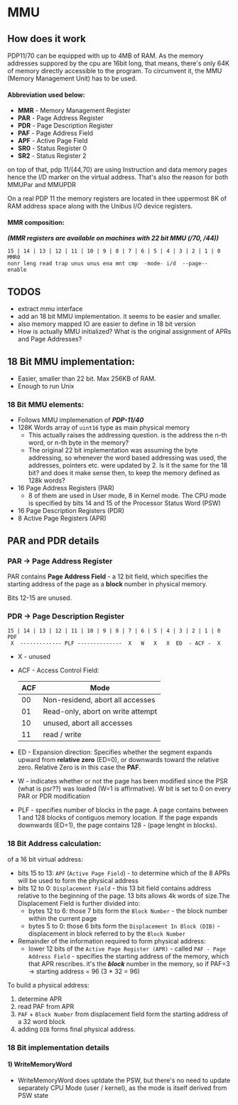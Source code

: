 # MMU 

## How does it work
PDP11/70 can be equipped with up to 4MB of RAM.
 As the memory addresses suppored by the cpu are 16bit long,
that means, there's only 64K of memory directly accessible to the program.
To circumvent it, the MMU (Memory Management Unit) has to be used.

#### Abbreviation used below:
* __MMR__ - Memory Management Register
* __PAR__ - Page Address Register
* __PDR__ - Page Description Register
* __PAF__ - Page Address Field
* __APF__ - Active Page Field
* __SR0__ - Status Register 0 
* __SR2__ - Status Register 2

on top of that, pdp 11/(44,70) are using Instruction and data memory pages
hence the I/D marker on the virtual address. 
That's also the reason for both MMUPar and MMUPDR

On a real PDP 11 the memory registers are located in thee uppermost 8K of RAM address space along with the Unibus I/O device registers.

#### MMR composition:
___(MMR registers are available on machines with 22 bit MMU (/70, /44))___
```
15 | 14 | 13 | 12 | 11 | 10 | 9 | 8 | 7 | 6 | 5 | 4 | 3 | 2 | 1 | 0 MMR0
nonr leng read trap unus unus ena mnt cmp  -mode- i/d  --page--   enable
```


## TODOS
- extract mmu interface
- add an 18 bit MMU implementation. it seems  to be easier and smaller.
- also memory mapped IO are easier to define in 18 bit version
- How is actually MMU initialized? What is the original assignment of APRs and Page Addresses?


## 18 Bit MMU implementation:
* Easier, smaller than 22 bit. Max 256KB of RAM.
* Enough to run Unix

### 18 Bit MMU elements:
* Follows MMU implemenation of ___PDP-11/40___
* 128K Words array of `uint16` type as main physical memory
    * This actually raises the addressing question. is the address the  n-th word, or n-th byte in the memory?
    * The original 22 bit implementation was assuming the byte addressing, so whenever the word based addressing was used, the addresses, pointers etc. were updated by 2. Is it the same for the 18 bit? and does it make sense then, to keep the memory defined as 128k words?
* 16 Page Address Registers (PAR)
    * 8 of them are used in User mode, 8 in Kernel mode. The CPU mode is specified by bits 14 and 15 of the Processor Status Word (PSW)
* 16 Page Description Registers (PDR)
* 8 Active Page Registers (APR)

## PAR and PDR details
### PAR -> Page Address Register
PAR contains __Page Address Field__ - a 12 bit field, which specifies the starting address of the page as a __block__ number in physical memory.

Bits 12-15 are unused.

### PDR -> Page Description Register
```
15 | 14 | 13 | 12 | 11 | 10 | 9 | 8 | 7 | 6 | 5 | 4 | 3 | 2 | 1 | 0 PDF
 X  ------------- PLF --------------  X   W   X   X  ED  - ACF -  X     
```
* X - unused
* ACF - Access Control Field:

    | ACF | Mode |
    |-----|------|
    | 00  | Non-residend, abort all accesses |
    | 01  | Read-only, abort on write attempt|
    | 10  | unused, abort all accesses|
    | 11  | read / write|
* ED - Expansion direction: Specifies whether the segment expands upward from __relative zero__ (ED=0), or downwards  toward the relative zero. Relative Zero is in this case  the __PAF__.
* W - indicates whether or not the page has been modified since the PSR (what is psr??) was loaded (W=1 is affirmative).
W bit is set to 0 on every PAR or PDR modification
* PLF - specifies number of blocks in the page. A page contains between 1 and 128 blocks of contiguos memory location. If the page expands downwards (ED=1), the page contains 128 - (page lenght in blocks).


### 18 Bit Address calculation:
of a 16 bit virtual address:
* bits 15 to 13: `APF` (`Active Page Field`) - to determine which of the 8 APRs will be used to form the physical address
* bits 12 to 0: `Displacement Field` - this 13 bit field contains address relative to the beginning of the page. 13 bits allows 4k words of size.The Displacement Field is further divided into:
    * bytes 12 to 6: those 7 bits form the `Block Number` - the block number within the current page
    * bytes 5 to 0: those 6 bits form the `Displacement In Block (DIB)` - displacement in block referred to by the `Block Number`
* Remainder of the information required to form physical address:
    * lower 12 bits of the `Active Page Register (APR)` - called `PAF - Page Address Field` - specifies the starting address of the memory, which that APR rescribes. it's the ___block___ number in the memory, so if PAF=3 -> starting address = 96 (3 * 32 = 96)

To build a physical address:
1) determine APR
2) read PAF from APR
3) `PAF` + `Block Number` from displacement field form the starting address of a 32 word block
4) adding `DIB` forms final physical address.


### 18 Bit implementation details
#### 1) WriteMemoryWord
* WriteMemoryWord does uptdate the PSW, but there's no need to update separately CPU Mode (user / kernel), as the mode is itself derived from PSW state